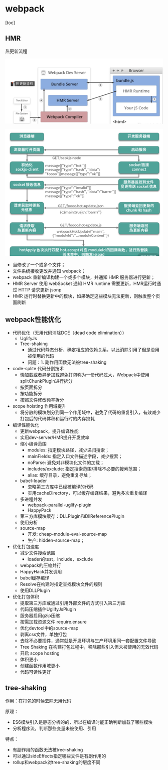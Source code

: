 # webpack

[toc]

## HMR

热更新流程

![ ](../img/%E7%83%AD%E6%9B%B4%E6%96%B0%E5%9F%BA%E6%9C%AC%E6%B5%81%E7%A8%8B.png)

![ ](../img/%E7%83%AD%E6%9B%B4%E6%96%B0%E6%B5%81%E7%A8%8B.png)

- 当修改了一个或多个文件；
- 文件系统接收更改并通知 webpack；
- webpack 重新编译构建一个或多个模块，并通知 HMR 服务器进行更新；
- HMR Server 使用 webSocket 通知 HMR runtime 需要更新，HMR运行时通过 HTTP 请求更新 jsonp
- HMR 运行时替换更新中的模块，如果确定这些模块无法更新，则触发整个页面刷新

## webpack性能优化

- 代码优化（无用代码消除DCE（dead code elimination））
  - UglifyJs
  - Tree-shaking
    - 通过代码静态分析，确定相应的依赖关系，以此消除引用了但是没用被使用的代码
    - 问题：1. 副作用函数无法被tree-shaking
- code-splite 代码分割技术
  - 懒加载或者异步加载避免打包称为一份代码过大，Webpack中使用splitChunkPlugin进行拆分
  - 按页面拆分
  - 按功能拆分
  - 按照文件修改频率拆分
- scope hoisting 作用域提升
  - 将分散的模块划分到同一个作用域中，避免了代码的重复引入，有效减少打包后的代码体积和运行时的内存损耗
- 编译性能优化
  - 更新webpack，提升编译性能
  - 实用dev-server/HMR提升开发效率
  - 缩小编译范围
    - modules: 指定模块路径，减少递归搜索；
    - mainFields: 指定入口文件描述字段，减少搜索；
    - noParse: 避免对非模块化文件的加载；
    - includes/exclude: 指定搜索范围/排除不必要的搜索范围；
    - alias: 缓存目录，避免重复寻址；
  - babel-loader
    - 忽略第三方库中已经被编译的代码
    - 实用cacheDirectory，可以缓存编译结果，避免多次重复编译
  - 多进程并发
    - webpack-parallel-uglify-plugin
    - HappyPack
  - 第三方库模块缓存：DLLPlugin和DllReferencePlugin
  - 使用分析
  - source-map
    - 开发: cheap-module-eval-source-map
    - 生产: hidden-source-map；
- 优化打包速度
  - 减少文件搜索范围
    - loader的test，include，exclude
  - webpack的压缩并行
  - HappyHack并发调用
  - babel缓存编译
  - Resolve在构建时指定查找模块文件的规则
  - 使用DLLPlugin
- 优化打包体积
  - 提取第三方库或通过引用外部文件的方式引入第三方库
  - 代码压缩插件UglifyJsPlugin
  - 服务器启用gzip压缩
  - 按需加载资源文件 require.ensure
  - 优化devtool中的source-map
  - 剥离css文件，单独打包
  - 去除不必要插件，通常就是开发环境与生产环境用同一套配置文件导致
  - Tree Shaking 在构建打包过程中，移除那些引入但未被使用的无效代码
  - 开启 scope hosting
  - 体积更小
  - 创建函数作用域更小
  - 代码可读性更好

## tree-shaking

作用：在打包的时候去除无用代码

原理：

- ES6模块引入是静态分析的的，所以在编译时能正确判断加载了哪些模块
- 分析程序流，判断那些变量未被使用、引用

特点：

- 有副作用的函数无法被tree-shaking
- 可以通过sideEffects指定哪些文件是有副作用的
- rollup和webpack对tree-shaking的层度不同
